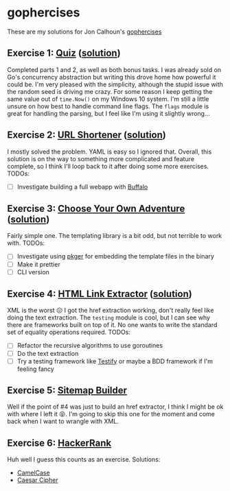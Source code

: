 # gophercises
These are my solutions for Jon Calhoun's [gophercises](https://gophercises.com/)

## Exercise 1: [Quiz](https://github.com/gophercises/quiz) ([solution](quiz/main.go))
Completed parts 1 and 2, as well as both bonus tasks. I was already sold on Go's concurrency abstraction but writing 
this drove home how powerful it could be. I'm very pleased with the simplicity, although the stupid issue with the 
random seed is driving me crazy. For some reason I keep getting the same value out of `time.Now()` on my Windows 
10 system. I'm still a little unsure on how best to handle command line flags. The `flags` module is great for handling 
the parsing, but I feel like I'm using it slightly wrong...

## Exercise 2: [URL Shortener](https://github.com/gophercises/urlshort) ([solution](urlshort))
I mostly solved the problem. YAML is easy so I ignored that. Overall, this solution is on the way to something more
complicated and feature complete, so I think I'll loop back to it after doing some more exercises.
TODOs:
- [ ] Investigate building a full webapp with [Buffalo](https://gobuffalo.io/en/)

## Exercise 3: [Choose Your Own Adventure](https://github.com/gophercises/cyoa) ([solution](cyoa))
Fairly simple one. The templating library is a bit odd, but not terrible to work with. 
TODOs:
- [ ] Investigate using [pkger](https://github.com/markbates/pkger) for embedding the template files in the binary
- [ ] Make it prettier
- [ ] CLI version

## Exercise 4: [HTML Link Extractor](https://github.com/gophercises/link) ([solution](link))
XML is the worst :confounded: I got the href extraction working, don't really feel like doing the text extraction. The
`testing` module is cool, but I can see why there are frameworks built on top of it. No one wants to write the standard
set of equality operations required.
TODOs:
- [ ] Refactor the recursive algorithms to use goroutines
- [ ] Do the text extraction
- [ ] Try a testing framework like [Testify](https://github.com/stretchr/testify) or maybe a BDD framework if I'm 
feeling fancy

## Exercise 5: [Sitemap Builder](https://github.com/gophercises/sitemap)
Well if the point of #4 was just to build an href extractor, I think I might be ok with where I left it 
:stuck_out_tongue_closed_eyes:. I'm going to skip this one for the moment and come back when I want to wrangle with XML.

## Exercise 6: [HackerRank](https://github.com/gophercises/hr1)
Huh well I guess this counts as an exercise.
Solutions:
- [CamelCase](https://www.hackerrank.com/challenges/camelcase/submissions/code/132837633)
- [Caesar Cipher](https://www.hackerrank.com/challenges/caesar-cipher-1/submissions/code/132839737)